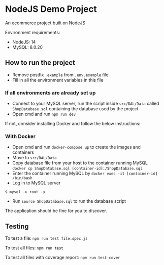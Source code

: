 # NodeJS Demo Project

An ecommerce project built on NodeJS

Environment requirements:
- NodeJS: 14
- MySQL: 8.0.20

## How to run the project

- Remove postfix `.example` from `.env.example` file
- Fill in all the environment variables in this file


### If all environments are already set up
- Connect to your MySQL server, run the script inside `src/DAL/Data` called `ShopDatabase.sql` containing the database used by the project
- Open cmd and run `npm run dev`

If not, consider installing Docker and follow the below instructions:
### With Docker
- Open cmd and run `docker-compose up` to create the images and containers
- Move to `src/DAL/Data`
- Copy database file from your host to the container running MySQL `docker cp ShopDatabase.sql [container-id]:/ShopDatabase.sql`
- Enter the container running MySQL by  `docker exec -it [container-id] /bin/bash`
- Log in to MySQL server
```
$ mysql -u root -p
```
- Run `source ShopDatabase.sql` to run the database script

The application should be fine for you to discover.

## Testing

To test a file:
`npm run test file.spec.js`

To test all files:
`npm run test`

To test all files with coverage report:
`npm run test-cover`

